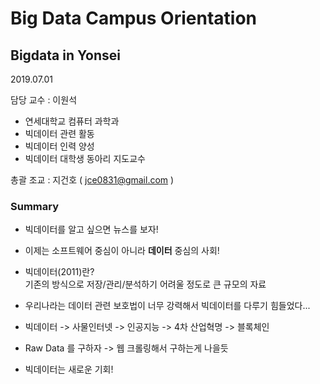# Big Data Campus Orientation

## Bigdata in Yonsei

2019.07.01

담당 교수 : 이원석
- 연세대학교 컴퓨터 과학과  
- 빅데이터 관련 활동  
- 빅데이터 인력 양성  
- 빅데이터 대학생 동아리 지도교수 

총괄 조교 : 지건호 ( jce0831@gmail.com )

### Summary
- 빅데이터를 알고 싶으면 뉴스를 보자! 

- 이제는 소프트웨어 중심이 아니라 **데이터** 중심의 사회!

- 빅데이터(2011)란?  
기존의 방식으로 저장/관리/분석하기 어려울 정도로 큰 규모의 자료

- 우리나라는 데이터 관련 보호법이 너무 강력해서 빅데이터를 다루기 힘들었다...

- 빅데이터 -> 사물인터넷 -> 인공지능 -> 4차 산업혁명 -> 블록체인

- Raw Data 를 구하자 -> 웹 크롤링해서 구하는게 나을듯

- 빅데이터는 새로운 기회!